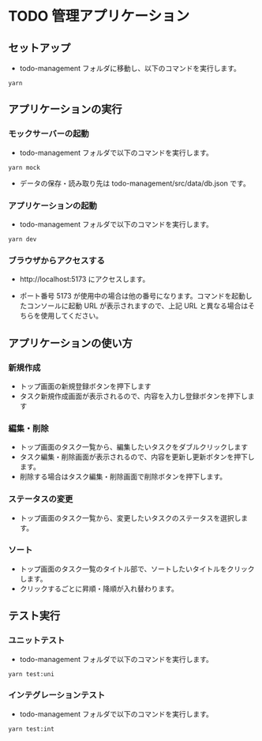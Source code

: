 # TODO 管理アプリケーション

## セットアップ

- todo-management フォルダに移動し、以下のコマンドを実行します。

```
yarn
```

## アプリケーションの実行

### モックサーバーの起動

- todo-management フォルダで以下のコマンドを実行します。

```
yarn mock
```

- データの保存・読み取り先は todo-management/src/data/db.json です。

### アプリケーションの起動

- todo-management フォルダで以下のコマンドを実行します。

```
yarn dev
```

### ブラウザからアクセスする

- http://localhost:5173 にアクセスします。

- ポート番号 5173 が使用中の場合は他の番号になります。コマンドを起動したコンソールに起動 URL が表示されますので、上記 URL と異なる場合はそちらを使用してください。

## アプリケーションの使い方

### 新規作成

- トップ画面の新規登録ボタンを押下します
- タスク新規作成画面が表示されるので、内容を入力し登録ボタンを押下します

### 編集・削除

- トップ画面のタスク一覧から、編集したいタスクをダブルクリックします
- タスク編集・削除画面が表示されるので、内容を更新し更新ボタンを押下します。
- 削除する場合はタスク編集・削除画面で削除ボタンを押下します。

### ステータスの変更

- トップ画面のタスク一覧から、変更したいタスクのステータスを選択します。

### ソート

- トップ画面のタスク一覧のタイトル部で、ソートしたいタイトルをクリックします。
- クリックするごとに昇順・降順が入れ替わります。

## テスト実行

### ユニットテスト

- todo-management フォルダで以下のコマンドを実行します。

```
yarn test:uni
```

### インテグレーションテスト

- todo-management フォルダで以下のコマンドを実行します。

```
yarn test:int
```
